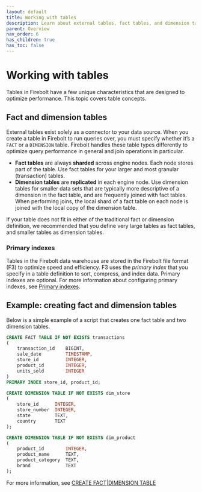 ```yaml
---
layout: default
title: Working with tables
description: Learn about external tables, fact tables, and dimension tables in Firebolt and how to use them.
parent: Overview
nav_order: 6
has_children: true
has_toc: false
---
```

# Working with tables

Tables in Firebolt have a few unique characteristics that are designed to optimize performance. This topic covers table concepts.

## Fact and dimension tables

External tables exist solely as a connector to your data source. When you create a table in Firebolt to run queries over, you must specify whether it’s a `FACT` or a `DIMENSION` table. Firebolt handles these table types differently to optimize query performance in general and join operations in particular.

* **Fact tables** are always **sharded** across engine nodes. Each node stores part of the table. Use fact tables for your larger and most granular (transaction) tables.
* **Dimension tables** are **replicated** in each engine node. Use dimension tables for smaller data sets that are typically more descriptive of a dimension in the fact table, and are frequently joined with fact tables. When performing joins, the local shard of a fact table on each node is joined with the local copy of the dimension table.

If your table does not fit in either of the traditional fact or dimension definition, we recommended that you define very large tables as fact tables, and smaller tables as dimension tables.

### Primary indexes

Tables in the Firebolt data warehouse are stored in the Firebolt file format (F3) to optimize speed and efficiency. F3 uses the *primary index* that you specify in a table definition to sort, compress, and index data. Primary indexes are optional. For more information about configuring primary indexes, see [Primary indexes](../../Guides/working-with-indexes/using-primary-indexes.md).

## Example: creating fact and dimension tables

Below is a simple example of a script that creates one fact table and two dimension tables.

```sql
CREATE FACT TABLE IF NOT EXISTS transactions
(
    transaction_id    BIGINT,
    sale_date         TIMESTAMP,
    store_id          INTEGER,
    product_id        INTEGER,
    units_sold        INTEGER
)
PRIMARY INDEX store_id, product_id;

CREATE DIMENSION TABLE IF NOT EXISTS dim_store
(
    store_id      INTEGER,
    store_number  INTEGER,
    state         TEXT,
    country       TEXT
);

CREATE DIMENSION TABLE IF NOT EXISTS dim_product
(
    product_id        INTEGER,
    product_name      TEXT,
    product_category  TEXT,
    brand             TEXT
);
```

For more information, see [CREATE FACT\|DIMENSION TABLE](../../sql_reference/commands/data-definition/create-fact-dimension-table.md)
